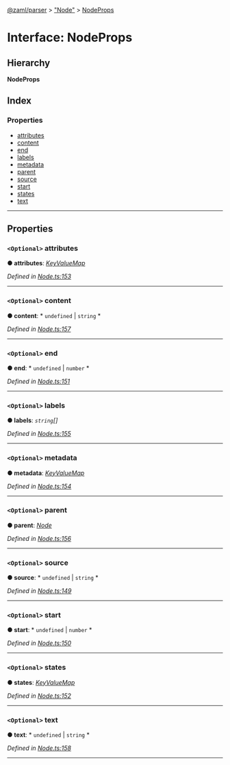 [@zaml/parser](../README.md) > ["Node"](../modules/_node_.md) > [NodeProps](../interfaces/_node_.nodeprops.md)

# Interface: NodeProps

## Hierarchy

**NodeProps**

## Index

### Properties

* [attributes](_node_.nodeprops.md#attributes)
* [content](_node_.nodeprops.md#content)
* [end](_node_.nodeprops.md#end)
* [labels](_node_.nodeprops.md#labels)
* [metadata](_node_.nodeprops.md#metadata)
* [parent](_node_.nodeprops.md#parent)
* [source](_node_.nodeprops.md#source)
* [start](_node_.nodeprops.md#start)
* [states](_node_.nodeprops.md#states)
* [text](_node_.nodeprops.md#text)

---

## Properties

<a id="attributes"></a>

### `<Optional>` attributes

**● attributes**: *[KeyValueMap](../modules/_node_.md#keyvaluemap)*

*Defined in [Node.ts:153](https://github.com/nexushubs/zaml-lang/blob/91fabd9/packages/zaml-parser/src/Node.ts#L153)*

___
<a id="content"></a>

### `<Optional>` content

**● content**: * `undefined` &#124; `string`
*

*Defined in [Node.ts:157](https://github.com/nexushubs/zaml-lang/blob/91fabd9/packages/zaml-parser/src/Node.ts#L157)*

___
<a id="end"></a>

### `<Optional>` end

**● end**: * `undefined` &#124; `number`
*

*Defined in [Node.ts:151](https://github.com/nexushubs/zaml-lang/blob/91fabd9/packages/zaml-parser/src/Node.ts#L151)*

___
<a id="labels"></a>

### `<Optional>` labels

**● labels**: *`string`[]*

*Defined in [Node.ts:155](https://github.com/nexushubs/zaml-lang/blob/91fabd9/packages/zaml-parser/src/Node.ts#L155)*

___
<a id="metadata"></a>

### `<Optional>` metadata

**● metadata**: *[KeyValueMap](../modules/_node_.md#keyvaluemap)*

*Defined in [Node.ts:154](https://github.com/nexushubs/zaml-lang/blob/91fabd9/packages/zaml-parser/src/Node.ts#L154)*

___
<a id="parent"></a>

### `<Optional>` parent

**● parent**: *[Node](../classes/_node_.node.md)*

*Defined in [Node.ts:156](https://github.com/nexushubs/zaml-lang/blob/91fabd9/packages/zaml-parser/src/Node.ts#L156)*

___
<a id="source"></a>

### `<Optional>` source

**● source**: * `undefined` &#124; `string`
*

*Defined in [Node.ts:149](https://github.com/nexushubs/zaml-lang/blob/91fabd9/packages/zaml-parser/src/Node.ts#L149)*

___
<a id="start"></a>

### `<Optional>` start

**● start**: * `undefined` &#124; `number`
*

*Defined in [Node.ts:150](https://github.com/nexushubs/zaml-lang/blob/91fabd9/packages/zaml-parser/src/Node.ts#L150)*

___
<a id="states"></a>

### `<Optional>` states

**● states**: *[KeyValueMap](../modules/_node_.md#keyvaluemap)*

*Defined in [Node.ts:152](https://github.com/nexushubs/zaml-lang/blob/91fabd9/packages/zaml-parser/src/Node.ts#L152)*

___
<a id="text"></a>

### `<Optional>` text

**● text**: * `undefined` &#124; `string`
*

*Defined in [Node.ts:158](https://github.com/nexushubs/zaml-lang/blob/91fabd9/packages/zaml-parser/src/Node.ts#L158)*

___

